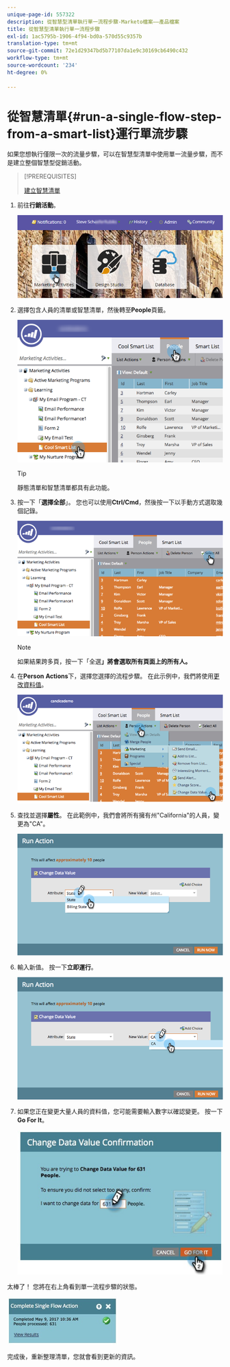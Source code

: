 ```yaml
---
unique-page-id: 557322
description: 從智慧型清單執行單一流程步驟-Marketo檔案——產品檔案
title: 從智慧型清單執行單一流程步驟
exl-id: 1ac5795b-1906-4f94-bd0a-570d55c9357b
translation-type: tm+mt
source-git-commit: 72e1d29347bd5b77107da1e9c30169cb6490c432
workflow-type: tm+mt
source-wordcount: '234'
ht-degree: 0%

---
```


# 從智慧清單{#run-a-single-flow-step-from-a-smart-list}運行單流步驟

如果您想執行僅限一次的流量步驟，可以在智慧型清單中使用單一流量步驟，而不是建立整個智慧型促銷活動。

>[!PREREQUISITES]
>
>[建立智慧清單](/help/marketo/product-docs/core-marketo-concepts/smart-lists-and-static-lists/creating-a-smart-list/create-a-smart-list.md)

1. 前往&#x200B;**行銷活動**。

   ![](assets/login-marketing-activities-1.png)

1. 選擇包含人員的清單或智慧清單，然後轉至&#x200B;**People**&#x200B;頁籤。

   ![](assets/smartlistpeopletab-hands.png)

   >[!TIP]
   >
   >靜態清單和智慧清單都具有此功能。

1. 按一下「**選擇全部**」。 您也可以使用&#x200B;**Ctrl/Cmd**，然後按一下以手動方式選取幾個記錄。

   ![](assets/smartlist-selectallhand.png)

   >[!NOTE]
   >
   >如果結果跨多頁，按一下「全選&#x200B;**」將會選取所有頁面上的所有人。**

1. 在&#x200B;**Person** **Actions**&#x200B;下，選擇您選擇的流程步驟。 在此示例中，我們將使用[更改資料值](/help/marketo/product-docs/core-marketo-concepts/smart-campaigns/flow-actions/change-data-value.md)。

   ![](assets/personactions-hands.png)

1. 查找並選擇&#x200B;**屬性**。 在此範例中，我們會將所有擁有州&quot;California&quot;的人員，變更為&quot;CA&quot;。

   ![](assets/runaction-hands.png)

1. 輸入新值。 按一下&#x200B;**立即運行**。

   ![](assets/runactionnewvalue-hands.png)

1. 如果您正在變更大量人員的資料值，您可能需要輸入數字以確認變更。 按一下&#x200B;**Go For It**。

   ![](assets/changedatavalue.jpg)

太棒了！ 您將在右上角看到單一流程步驟的狀態。

![](assets/completesingleflowaction.jpg)

完成後，重新整理清單，您就會看到更新的資訊。
